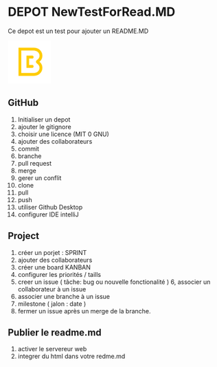 # DEPOT NewTestForRead.MD
Ce depot est un test pour ajouter un README.MD

<img src="docs/img/logo.png" alt="logo de l'institution" width="100px">

## GitHub
1. Initialiser un depot
2. ajouter le gitignore
3. choisir une licence (MIT 0 GNU)
4. ajouter des collaborateurs
5. commit
6. branche
7. pull request
8. merge
9. gerer un conflit
10. clone
11. pull
12. push
13. utiliser Github Desktop
14. configurer IDE intelliJ

## Project
1. créer un porjet : SPRINT
2. ajouter des collaborateurs 
3. créer une board KANBAN
4. configurer les priorités / taills
5. creer un issue ( tâche: bug ou nouvelle fonctionalité )
6, associer un collaborateur à un issue
7. associer une branche à un issue
8. milestone ( jalon : date )
9. fermer un issue après un merge de la branche.

## Publier le readme.md
1. activer le servereur web
2. integrer du html dans votre redme.md

